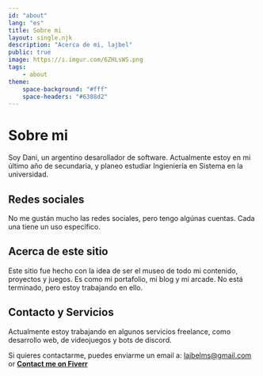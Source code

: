 ```yaml
---
id: "about"
lang: "es"
title: Sobre mi
layout: single.njk
description: "Acerca de mi, lajbel"
public: true
image: https://i.imgur.com/6ZHLsWS.png
tags:
    - about
theme:
    space-background: "#fff"
    space-headers: "#6388d2"
---
```


# Sobre mi

Soy Dani, un argentino desarollador de software. Actualmente estoy en mi último
año de secundaria, y planeo estudiar Ingieniería en Sistema en la universidad.

## Redes sociales

No me gustán mucho las redes sociales, pero tengo algúnas cuentas. Cada una
tiene un uso específico.

<div class="social-medias">
<a href="https://github.com/lajbel" target="_blank" class="social-media-icon social-media-icon--github"><i class="fa-brands fa-github"></i></a>
<a href="https://twitter.com/lajbel" target="_blank" class="social-media-icon social-media-icon--twitter"><i class="fa-brands fa-x-twitter"></i></a>
</div>

## Acerca de este sitio

Este sitio fue hecho con la idea de ser el museo de todo mi contenido, proyectos
y juegos. Es como mi portafolio, mi blog y mi arcade. No está terminado, pero
estoy trabajando en ello.

## Contacto y Servicios

Actualmente estoy trabajando en algunos servicios freelance, como desarrollo
web, de videojuegos y bots de discord.

Si quieres contactarme, puedes enviarme un email a:
[lajbelms@gmail.com](mailto:@lajbelms@gmail.com) or
[**Contact me on Fiverr**](https://www.fiverr.com/lajbel)

